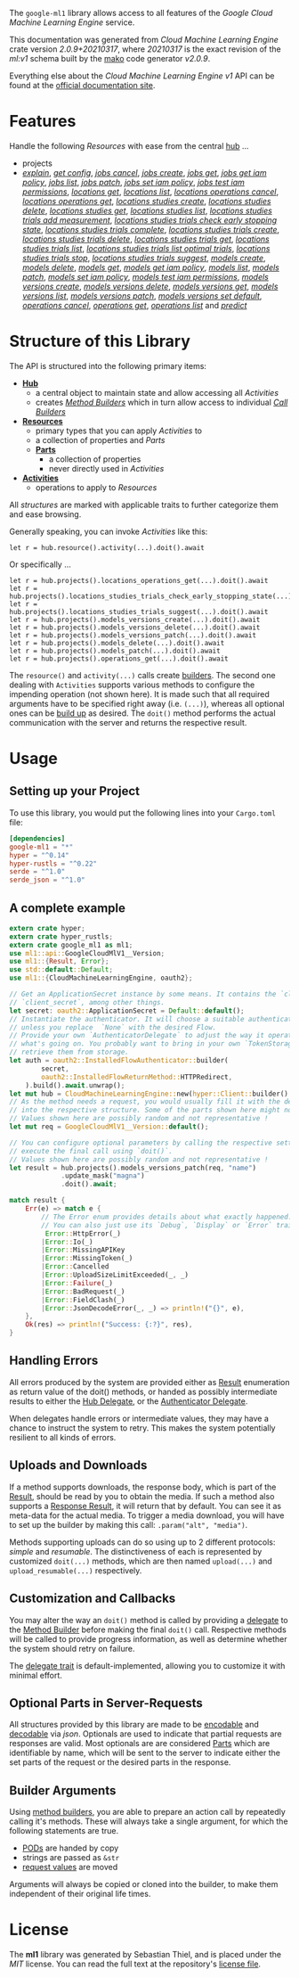 <!---
DO NOT EDIT !
This file was generated automatically from 'src/mako/api/README.md.mako'
DO NOT EDIT !
-->
The `google-ml1` library allows access to all features of the *Google Cloud Machine Learning Engine* service.

This documentation was generated from *Cloud Machine Learning Engine* crate version *2.0.9+20210317*, where *20210317* is the exact revision of the *ml:v1* schema built by the [mako](http://www.makotemplates.org/) code generator *v2.0.9*.

Everything else about the *Cloud Machine Learning Engine* *v1* API can be found at the
[official documentation site](https://cloud.google.com/ml/).
# Features

Handle the following *Resources* with ease from the central [hub](https://docs.rs/google-ml1/2.0.9+20210317/google_ml1/CloudMachineLearningEngine) ... 

* projects
 * [*explain*](https://docs.rs/google-ml1/2.0.9+20210317/google_ml1/api::ProjectExplainCall), [*get config*](https://docs.rs/google-ml1/2.0.9+20210317/google_ml1/api::ProjectGetConfigCall), [*jobs cancel*](https://docs.rs/google-ml1/2.0.9+20210317/google_ml1/api::ProjectJobCancelCall), [*jobs create*](https://docs.rs/google-ml1/2.0.9+20210317/google_ml1/api::ProjectJobCreateCall), [*jobs get*](https://docs.rs/google-ml1/2.0.9+20210317/google_ml1/api::ProjectJobGetCall), [*jobs get iam policy*](https://docs.rs/google-ml1/2.0.9+20210317/google_ml1/api::ProjectJobGetIamPolicyCall), [*jobs list*](https://docs.rs/google-ml1/2.0.9+20210317/google_ml1/api::ProjectJobListCall), [*jobs patch*](https://docs.rs/google-ml1/2.0.9+20210317/google_ml1/api::ProjectJobPatchCall), [*jobs set iam policy*](https://docs.rs/google-ml1/2.0.9+20210317/google_ml1/api::ProjectJobSetIamPolicyCall), [*jobs test iam permissions*](https://docs.rs/google-ml1/2.0.9+20210317/google_ml1/api::ProjectJobTestIamPermissionCall), [*locations get*](https://docs.rs/google-ml1/2.0.9+20210317/google_ml1/api::ProjectLocationGetCall), [*locations list*](https://docs.rs/google-ml1/2.0.9+20210317/google_ml1/api::ProjectLocationListCall), [*locations operations cancel*](https://docs.rs/google-ml1/2.0.9+20210317/google_ml1/api::ProjectLocationOperationCancelCall), [*locations operations get*](https://docs.rs/google-ml1/2.0.9+20210317/google_ml1/api::ProjectLocationOperationGetCall), [*locations studies create*](https://docs.rs/google-ml1/2.0.9+20210317/google_ml1/api::ProjectLocationStudyCreateCall), [*locations studies delete*](https://docs.rs/google-ml1/2.0.9+20210317/google_ml1/api::ProjectLocationStudyDeleteCall), [*locations studies get*](https://docs.rs/google-ml1/2.0.9+20210317/google_ml1/api::ProjectLocationStudyGetCall), [*locations studies list*](https://docs.rs/google-ml1/2.0.9+20210317/google_ml1/api::ProjectLocationStudyListCall), [*locations studies trials add measurement*](https://docs.rs/google-ml1/2.0.9+20210317/google_ml1/api::ProjectLocationStudyTrialAddMeasurementCall), [*locations studies trials check early stopping state*](https://docs.rs/google-ml1/2.0.9+20210317/google_ml1/api::ProjectLocationStudyTrialCheckEarlyStoppingStateCall), [*locations studies trials complete*](https://docs.rs/google-ml1/2.0.9+20210317/google_ml1/api::ProjectLocationStudyTrialCompleteCall), [*locations studies trials create*](https://docs.rs/google-ml1/2.0.9+20210317/google_ml1/api::ProjectLocationStudyTrialCreateCall), [*locations studies trials delete*](https://docs.rs/google-ml1/2.0.9+20210317/google_ml1/api::ProjectLocationStudyTrialDeleteCall), [*locations studies trials get*](https://docs.rs/google-ml1/2.0.9+20210317/google_ml1/api::ProjectLocationStudyTrialGetCall), [*locations studies trials list*](https://docs.rs/google-ml1/2.0.9+20210317/google_ml1/api::ProjectLocationStudyTrialListCall), [*locations studies trials list optimal trials*](https://docs.rs/google-ml1/2.0.9+20210317/google_ml1/api::ProjectLocationStudyTrialListOptimalTrialCall), [*locations studies trials stop*](https://docs.rs/google-ml1/2.0.9+20210317/google_ml1/api::ProjectLocationStudyTrialStopCall), [*locations studies trials suggest*](https://docs.rs/google-ml1/2.0.9+20210317/google_ml1/api::ProjectLocationStudyTrialSuggestCall), [*models create*](https://docs.rs/google-ml1/2.0.9+20210317/google_ml1/api::ProjectModelCreateCall), [*models delete*](https://docs.rs/google-ml1/2.0.9+20210317/google_ml1/api::ProjectModelDeleteCall), [*models get*](https://docs.rs/google-ml1/2.0.9+20210317/google_ml1/api::ProjectModelGetCall), [*models get iam policy*](https://docs.rs/google-ml1/2.0.9+20210317/google_ml1/api::ProjectModelGetIamPolicyCall), [*models list*](https://docs.rs/google-ml1/2.0.9+20210317/google_ml1/api::ProjectModelListCall), [*models patch*](https://docs.rs/google-ml1/2.0.9+20210317/google_ml1/api::ProjectModelPatchCall), [*models set iam policy*](https://docs.rs/google-ml1/2.0.9+20210317/google_ml1/api::ProjectModelSetIamPolicyCall), [*models test iam permissions*](https://docs.rs/google-ml1/2.0.9+20210317/google_ml1/api::ProjectModelTestIamPermissionCall), [*models versions create*](https://docs.rs/google-ml1/2.0.9+20210317/google_ml1/api::ProjectModelVersionCreateCall), [*models versions delete*](https://docs.rs/google-ml1/2.0.9+20210317/google_ml1/api::ProjectModelVersionDeleteCall), [*models versions get*](https://docs.rs/google-ml1/2.0.9+20210317/google_ml1/api::ProjectModelVersionGetCall), [*models versions list*](https://docs.rs/google-ml1/2.0.9+20210317/google_ml1/api::ProjectModelVersionListCall), [*models versions patch*](https://docs.rs/google-ml1/2.0.9+20210317/google_ml1/api::ProjectModelVersionPatchCall), [*models versions set default*](https://docs.rs/google-ml1/2.0.9+20210317/google_ml1/api::ProjectModelVersionSetDefaultCall), [*operations cancel*](https://docs.rs/google-ml1/2.0.9+20210317/google_ml1/api::ProjectOperationCancelCall), [*operations get*](https://docs.rs/google-ml1/2.0.9+20210317/google_ml1/api::ProjectOperationGetCall), [*operations list*](https://docs.rs/google-ml1/2.0.9+20210317/google_ml1/api::ProjectOperationListCall) and [*predict*](https://docs.rs/google-ml1/2.0.9+20210317/google_ml1/api::ProjectPredictCall)




# Structure of this Library

The API is structured into the following primary items:

* **[Hub](https://docs.rs/google-ml1/2.0.9+20210317/google_ml1/CloudMachineLearningEngine)**
    * a central object to maintain state and allow accessing all *Activities*
    * creates [*Method Builders*](https://docs.rs/google-ml1/2.0.9+20210317/google_ml1/client::MethodsBuilder) which in turn
      allow access to individual [*Call Builders*](https://docs.rs/google-ml1/2.0.9+20210317/google_ml1/client::CallBuilder)
* **[Resources](https://docs.rs/google-ml1/2.0.9+20210317/google_ml1/client::Resource)**
    * primary types that you can apply *Activities* to
    * a collection of properties and *Parts*
    * **[Parts](https://docs.rs/google-ml1/2.0.9+20210317/google_ml1/client::Part)**
        * a collection of properties
        * never directly used in *Activities*
* **[Activities](https://docs.rs/google-ml1/2.0.9+20210317/google_ml1/client::CallBuilder)**
    * operations to apply to *Resources*

All *structures* are marked with applicable traits to further categorize them and ease browsing.

Generally speaking, you can invoke *Activities* like this:

```Rust,ignore
let r = hub.resource().activity(...).doit().await
```

Or specifically ...

```ignore
let r = hub.projects().locations_operations_get(...).doit().await
let r = hub.projects().locations_studies_trials_check_early_stopping_state(...).doit().await
let r = hub.projects().locations_studies_trials_suggest(...).doit().await
let r = hub.projects().models_versions_create(...).doit().await
let r = hub.projects().models_versions_delete(...).doit().await
let r = hub.projects().models_versions_patch(...).doit().await
let r = hub.projects().models_delete(...).doit().await
let r = hub.projects().models_patch(...).doit().await
let r = hub.projects().operations_get(...).doit().await
```

The `resource()` and `activity(...)` calls create [builders][builder-pattern]. The second one dealing with `Activities` 
supports various methods to configure the impending operation (not shown here). It is made such that all required arguments have to be 
specified right away (i.e. `(...)`), whereas all optional ones can be [build up][builder-pattern] as desired.
The `doit()` method performs the actual communication with the server and returns the respective result.

# Usage

## Setting up your Project

To use this library, you would put the following lines into your `Cargo.toml` file:

```toml
[dependencies]
google-ml1 = "*"
hyper = "^0.14"
hyper-rustls = "^0.22"
serde = "^1.0"
serde_json = "^1.0"
```

## A complete example

```Rust
extern crate hyper;
extern crate hyper_rustls;
extern crate google_ml1 as ml1;
use ml1::api::GoogleCloudMlV1__Version;
use ml1::{Result, Error};
use std::default::Default;
use ml1::{CloudMachineLearningEngine, oauth2};

// Get an ApplicationSecret instance by some means. It contains the `client_id` and 
// `client_secret`, among other things.
let secret: oauth2::ApplicationSecret = Default::default();
// Instantiate the authenticator. It will choose a suitable authentication flow for you, 
// unless you replace  `None` with the desired Flow.
// Provide your own `AuthenticatorDelegate` to adjust the way it operates and get feedback about 
// what's going on. You probably want to bring in your own `TokenStorage` to persist tokens and
// retrieve them from storage.
let auth = oauth2::InstalledFlowAuthenticator::builder(
        secret,
        oauth2::InstalledFlowReturnMethod::HTTPRedirect,
    ).build().await.unwrap();
let mut hub = CloudMachineLearningEngine::new(hyper::Client::builder().build(hyper_rustls::HttpsConnector::with_native_roots()), auth);
// As the method needs a request, you would usually fill it with the desired information
// into the respective structure. Some of the parts shown here might not be applicable !
// Values shown here are possibly random and not representative !
let mut req = GoogleCloudMlV1__Version::default();

// You can configure optional parameters by calling the respective setters at will, and
// execute the final call using `doit()`.
// Values shown here are possibly random and not representative !
let result = hub.projects().models_versions_patch(req, "name")
             .update_mask("magna")
             .doit().await;

match result {
    Err(e) => match e {
        // The Error enum provides details about what exactly happened.
        // You can also just use its `Debug`, `Display` or `Error` traits
         Error::HttpError(_)
        |Error::Io(_)
        |Error::MissingAPIKey
        |Error::MissingToken(_)
        |Error::Cancelled
        |Error::UploadSizeLimitExceeded(_, _)
        |Error::Failure(_)
        |Error::BadRequest(_)
        |Error::FieldClash(_)
        |Error::JsonDecodeError(_, _) => println!("{}", e),
    },
    Ok(res) => println!("Success: {:?}", res),
}

```
## Handling Errors

All errors produced by the system are provided either as [Result](https://docs.rs/google-ml1/2.0.9+20210317/google_ml1/client::Result) enumeration as return value of
the doit() methods, or handed as possibly intermediate results to either the 
[Hub Delegate](https://docs.rs/google-ml1/2.0.9+20210317/google_ml1/client::Delegate), or the [Authenticator Delegate](https://docs.rs/yup-oauth2/*/yup_oauth2/trait.AuthenticatorDelegate.html).

When delegates handle errors or intermediate values, they may have a chance to instruct the system to retry. This 
makes the system potentially resilient to all kinds of errors.

## Uploads and Downloads
If a method supports downloads, the response body, which is part of the [Result](https://docs.rs/google-ml1/2.0.9+20210317/google_ml1/client::Result), should be
read by you to obtain the media.
If such a method also supports a [Response Result](https://docs.rs/google-ml1/2.0.9+20210317/google_ml1/client::ResponseResult), it will return that by default.
You can see it as meta-data for the actual media. To trigger a media download, you will have to set up the builder by making
this call: `.param("alt", "media")`.

Methods supporting uploads can do so using up to 2 different protocols: 
*simple* and *resumable*. The distinctiveness of each is represented by customized 
`doit(...)` methods, which are then named `upload(...)` and `upload_resumable(...)` respectively.

## Customization and Callbacks

You may alter the way an `doit()` method is called by providing a [delegate](https://docs.rs/google-ml1/2.0.9+20210317/google_ml1/client::Delegate) to the 
[Method Builder](https://docs.rs/google-ml1/2.0.9+20210317/google_ml1/client::CallBuilder) before making the final `doit()` call. 
Respective methods will be called to provide progress information, as well as determine whether the system should 
retry on failure.

The [delegate trait](https://docs.rs/google-ml1/2.0.9+20210317/google_ml1/client::Delegate) is default-implemented, allowing you to customize it with minimal effort.

## Optional Parts in Server-Requests

All structures provided by this library are made to be [encodable](https://docs.rs/google-ml1/2.0.9+20210317/google_ml1/client::RequestValue) and 
[decodable](https://docs.rs/google-ml1/2.0.9+20210317/google_ml1/client::ResponseResult) via *json*. Optionals are used to indicate that partial requests are responses 
are valid.
Most optionals are are considered [Parts](https://docs.rs/google-ml1/2.0.9+20210317/google_ml1/client::Part) which are identifiable by name, which will be sent to 
the server to indicate either the set parts of the request or the desired parts in the response.

## Builder Arguments

Using [method builders](https://docs.rs/google-ml1/2.0.9+20210317/google_ml1/client::CallBuilder), you are able to prepare an action call by repeatedly calling it's methods.
These will always take a single argument, for which the following statements are true.

* [PODs][wiki-pod] are handed by copy
* strings are passed as `&str`
* [request values](https://docs.rs/google-ml1/2.0.9+20210317/google_ml1/client::RequestValue) are moved

Arguments will always be copied or cloned into the builder, to make them independent of their original life times.

[wiki-pod]: http://en.wikipedia.org/wiki/Plain_old_data_structure
[builder-pattern]: http://en.wikipedia.org/wiki/Builder_pattern
[google-go-api]: https://github.com/google/google-api-go-client

# License
The **ml1** library was generated by Sebastian Thiel, and is placed 
under the *MIT* license.
You can read the full text at the repository's [license file][repo-license].

[repo-license]: https://github.com/Byron/google-apis-rsblob/main/LICENSE.md
